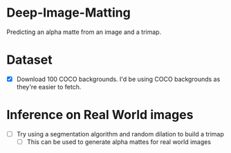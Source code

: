 # Deep-Image-Matting
Predicting an alpha matte from an image and a trimap.


# Dataset
- [x] Download 100 COCO backgrounds. I'd be using COCO backgrounds as they're easier to fetch.

# Inference on Real World images
- [ ] Try using a segmentation algorithm and random dilation to build a trimap
    - [ ] This can be used to generate alpha mattes for real world images
